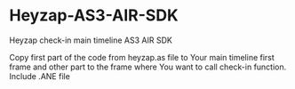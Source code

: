 Heyzap-AS3-AIR-SDK
==================

Heyzap check-in main timeline AS3 AIR SDK

Copy first part of the code from heyzap.as file to Your main timeline first frame and other part to the frame where You want to call check-in function.
Include .ANE file
